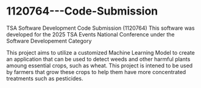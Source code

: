 # 1120764---Code-Submission
TSA Software Development Code Submission (1120764)
This software was developed for the 2025 TSA Events National Conference under the Software Developement Category

This project aims to utilize a customized Machine Learning Model to create an application that can be used to detect weeds and other harmful plants amoung essential crops, such as wheat. This project is intened to be used by farmers that grow these crops to help them have more concentrated treatments such as pesticides. 
